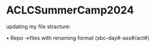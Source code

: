 # ACLCSummerCamp2024

updating my file stracture:

• Repo
	->files with renaming format (sbc-day#-ass#/act#)